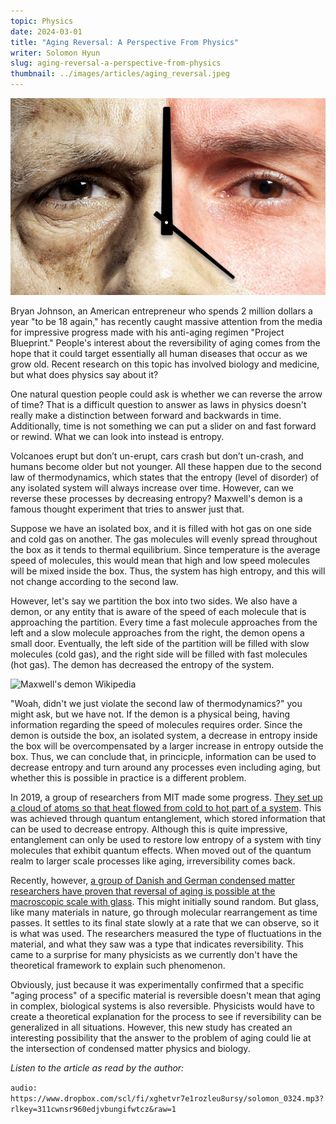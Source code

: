 ```yaml
---
topic: Physics
date: 2024-03-01
title: "Aging Reversal: A Perspective From Physics"
writer: Solomon Hyun
slug: aging-reversal-a-perspective-from-physics
thumbnail: ../images/articles/aging_reversal.jpeg
---
```

![Aging Reversal](../images/articles/aging_reversal.jpeg)

Bryan Johnson, an American entrepreneur who spends 2 million dollars a year "to be 18 again," has recently caught massive attention from the media for impressive progress made with his anti-aging regimen "Project Blueprint." People's interest about the reversibility of aging comes from the hope that it could target essentially all human diseases that occur as we grow old. Recent research on this topic has involved biology and medicine, but what does physics say about it?

One natural question people could ask is whether we can reverse the arrow of time? That is a difficult question to answer as laws in physics doesn't really make a distinction between forward and backwards in time. Additionally, time is not something we can put a slider on and fast forward or rewind. What we can look into instead is entropy.

Volcanoes erupt but don’t un-erupt, cars crash but don’t un-crash, and humans become older but not younger. All these happen due to the second law of thermodynamics, which states that the entropy (level of disorder) of any isolated system will always increase over time. However, can we reverse these processes by decreasing entropy? Maxwell's demon is a famous thought experiment that tries to answer just that.

Suppose we have an isolated box, and it is filled with hot gas on one side and cold gas on another. The gas molecules will evenly spread throughout the box as it tends to thermal equilibrium. Since temperature is the average speed of molecules, this would mean that high and low speed molecules will be mixed inside the box. Thus, the system has high entropy, and this will not change according to the second law.

However, let's say we partition the box into two sides. We also have a demon, or any entity that is aware of the speed of each molecule that is approaching the partition. Every time a fast molecule approaches from the left and a slow molecule approaches from the right, the demon opens a small door. Eventually, the left side of the partition will be filled with slow molecules (cold gas), and the right side will be filled with fast molecules (hot gas). The demon has decreased the entropy of the system.

![Maxwell's demon  Wikipedia](https://upload.wikimedia.org/wikipedia/commons/thumb/8/8b/Maxwell%27s_demon.svg/1200px-Maxwell%27s_demon.svg.png)

"Woah, didn't we just violate the second law of thermodynamics?" you might ask, but we have not. If the demon is a physical being, having information regarding the speed of molecules requires order. Since the demon is outside the box, an isolated system, a decrease in entropy inside the box will be overcompensated by a larger increase in entropy outside the box. Thus, we can conclude that, in princicple, information can be used to decrease entropy and turn around any processes even including aging, but whether this is possible in practice is a different problem.

In 2019, a group of researchers from MIT made some progress. [They set up a cloud of atoms so that heat flowed from cold to hot part of a system](https://www.nature.com/articles/s41467-019-10333-7). This was achieved through quantum entanglement, which stored information that can be used to decrease entropy. Although this is quite impressive, entanglement can only be used to restore low entropy of a system with tiny molecules that exhibit quantum effects. When moved out of the quantum realm to larger scale processes like aging, irreversibility comes back.

Recently, however, [a group of Danish and German condensed matter researchers have proven that reversal of aging is possible at the macroscopic scale with glass](https://www.nature.com/articles/s41567-023-02366-z). This might initially sound random. But glass, like many materials in nature, go through molecular rearrangement as time passes. It settles to its final state slowly at a rate that we can observe, so it is what was used. The researchers measured the type of fluctuations in the material, and what they saw was a type that indicates reversibility. This came to a surprise for many physicists as we currently don't have the theoretical framework to explain such phenomenon.

Obviously, just because it was experimentally confirmed that a specific "aging process" of a specific material is reversible doesn't mean that aging in complex, biological systems is also reversible. Physicists would have to create a theoretical explanation for the process to see if reversibility can be generalized in all situations. However, this new study has created an interesting possibility that the answer to the problem of aging could lie at the intersection of condensed matter physics and biology.

*Listen to the article as read by the author:*

`audio: https://www.dropbox.com/scl/fi/xghetvr7e1rozleu8ursy/solomon_0324.mp3?rlkey=311cwnsr960edjvbungifwtcz&raw=1`